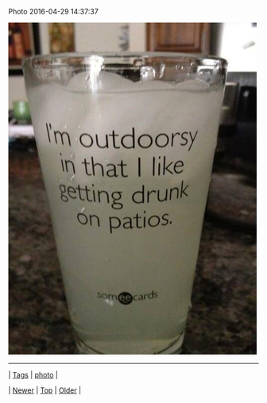 <!--
title: Photo 2016-04-29 14
date: 2020-06-28T15:27:00.115Z
tags: photo
-->


Photo 2016-04-29 14:37:37

![](143583448479-0.jpg)

<!--BOTTOM-POST-NAVIGATION-->
---

| [Tags](tags.md) | [photo](tag-photo.md) |

| [Newer](143551207954.md) | [Top](index.md) | [Older](143591089939.md) |